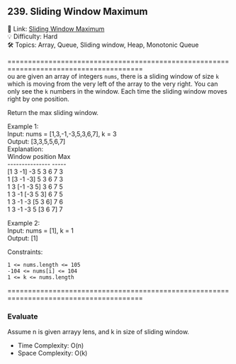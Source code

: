 ## 239. Sliding Window Maximum
🔗  Link: [Sliding Window Maximum](https://leetcode.com/problems/sliding-window-maximum/description/)<br>
💡 Difficulty: Hard<br>
🛠️ Topics: Array, Queue, Sliding window, Heap, Monotonic Queue<br>

=======================================================================================<br>
ou are given an array of integers `nums`, there is a sliding window of size `k` which is moving from the very left of the array to the very right. You can only see the `k` numbers in the window. Each time the sliding window moves right by one position.<br>

Return the max sliding window.<br>

 

Example 1:<br>
Input: nums = [1,3,-1,-3,5,3,6,7], k = 3<br>
Output: [3,3,5,5,6,7]<br>
Explanation: <br>
Window position                Max<br>
---------------               -----<br>
[1  3  -1] -3  5  3  6  7       3<br>
 1 [3  -1  -3] 5  3  6  7       3<br>
 1  3 [-1  -3  5] 3  6  7       5<br>
 1  3  -1 [-3  5  3] 6  7       5<br>
 1  3  -1  -3 [5  3  6] 7       6<br>
 1  3  -1  -3  5 [3  6  7]      7<br>
 
Example 2:<br>
Input: nums = [1], k = 1<br>
Output: [1]<br>
 

Constraints:<br>

`1 <= nums.length <= 105`<br>
`-104 <= nums[i] <= 104`<br>
`1 <= k <= nums.length`<br>

=======================================================================================<br>
### Evaluate

Assume n is given arrayy lens, and k in size of sliding window.<br>

- Time Complexity: O(n)<br>
- Space Complexity: O(k)<br>
